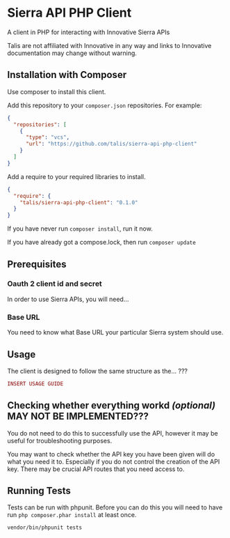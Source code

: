 # Sierra API PHP Client

A client in PHP for interacting with Innovative Sierra APIs

Talis are not affiliated with Innovative in any way and links to Innovative documentation may change without warning.

## Installation with Composer

Use composer to install this client.

Add this repository to your `composer.json` repositories. For example:

```json
{ 
  "repositories": [
    {
      "type": "vcs",
      "url": "https://github.com/talis/sierra-api-php-client"
    }
  ]
}
```

Add a require to your required libraries to install.
```json
{
  "require": {
    "talis/sierra-api-php-client": "0.1.0"
  }
}
```

If you have never run `composer install`, run it now.

If you have already got a compose.lock, then run `composer update`

## Prerequisites

### Oauth 2 client id and secret
In order to use Sierra APIs, you will need...  

### Base URL
You need to know what Base URL your particular Sierra system should use. 

## Usage 

The client is designed to follow the same structure as the... ??? 

```php
INSERT USAGE GUIDE
```


## Checking whether everything workd _(optional)_ MAY NOT BE IMPLEMENTED???

You do not need to do this to successfully use the API, however it may be useful for troubleshooting purposes.

You may want to check whether the API key you have been given will do what you need it to. Especially if you do not control the creation of the API key. There may be crucial API routes that you need access to.


## Running Tests

Tests can be run with phpunit. Before you can do this you will need to have run `php composer.phar install` at least once. 

```bash
vendor/bin/phpunit tests 
```
